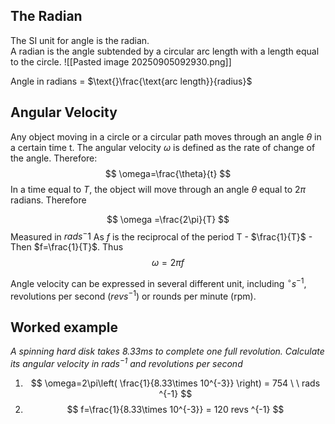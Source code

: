 ## The Radian
The SI unit for angle is the radian.  
A radian is the angle subtended by a circular arc length with a length equal to the circle. 
![[Pasted image 20250905092930.png]]

Angle in radians = $\text{}\frac{\text{arc length}}{radius}$

## Angular Velocity
Any object moving in a circle or a circular path moves through an angle $\theta$ in a certain time t. The angular velocity $\omega$ is defined as the rate of change of the angle. Therefore:
$$
\omega=\frac{\theta}{t}
$$
In a time equal to $T$, the object will move through an angle $\theta$ equal to $2\pi$ radians. Therefore

$$
\omega =\frac{2\pi}{T}
$$
Measured in $rads^-1$
As $f$ is the reciprocal of the period T - $\frac{1}{T}$ - Then $f=\frac{1}{T}$. Thus 
$$
\omega=2\pi f
$$

Angle velocity can be expressed in several different unit, including $^\circ s^{-1}$, revolutions per second ($revs ^{-1}$) or rounds per minute (rpm).

## Worked example 
*A spinning hard disk takes 8.33ms to complete one full revolution. Calculate its angular velocity in $rads ^{-1}$ and revolutions per second*
1. $$
\omega=2\pi\left( \frac{1}{8.33\times 10^{-3}} \right) = 754 \  \ rads ^{-1}
$$
2. $$
f=\frac{1}{8.33\times 10^{-3}} = 120 revs ^{-1}
$$
